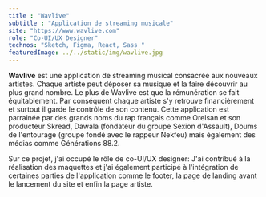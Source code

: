 ```yaml
---
title : "Wavlive"
subtitle : "Application de streaming musicale"
site: "https://www.wavlive.com"
role: "Co-UI/UX Designer"
technos: "Sketch, Figma, React, Sass "
featuredImage: ../../static/img/wavlive.jpg
---
```


**Wavlive** est une application de streaming musical consacrée aux nouveaux artistes. Chaque artiste peut déposer sa musique et la faire découvrir au plus grand nombre. Le plus de Wavlive est que la rémunération se fait équitablement. Par conséquent chaque artiste s'y retrouve financièrement et surtout il garde le contrôle de son contenu. Cette application est parrainée par des grands noms du rap français comme Orelsan et son producteur Skread, Dawala (fondateur du groupe Sexion d'Assault), Doums de l'entourage (groupe fondé avec le rappeur Nekfeu) mais également des médias comme Générations 88.2.

Sur ce projet, j'ai occupé le rôle de co-UI/UX designer: J'ai contribué à la réalisation des maquettes et j'ai également participé à l'intégration de certaines parties de l'application comme le footer, la page de landing avant le lancement du site et enfin la page artiste.